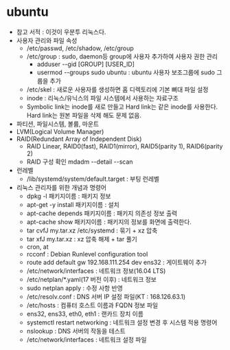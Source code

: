 # ubuntu
- 참고 서적 : 이것이 우분투 리눅스다.
- 사용자 관리와 파일 속성
  - /etc/passwd, /etc/shadow, /etc/group 
  - /etc/group : sudo, daemon등 group에 사용자 추가하여 사용자 권한 관리
    - adduser --gid [GROUP] [USER_ID]
    - usermod --groups sudo ubuntu : ubuntu 사용자 보조그룹에 sudo 그룹을 추가
  - /etc/skel : 새로운 사용자를 생성하면 홈 디렉토리에 기본 뼈대 파일 설정
  - inode : 리눅스/유닉스의 파일 시스템에서 사용하는 자료구조
  - Symbolic link는 inode를 새로 만들고 Hard link는 같은 inode를 사용한다. 
    Hard link는 원본 파일을 삭제 해도 문제 없음.
- 파티션, 파일시스템, 볼륨, 마운트
- LVM(Logical Volume Manager)
- RAID(Redundant Array of Independent Disk)
  - RAID Linear, RAID0(fast), RAID1(mirror), RAID5(parity 1), RAID6(parity 2)
  - RAID 구성 확인 mdadm --detail --scan
- 런레벨
  - /lib/systemd/system/default.target : 부팅 런레벨
- 리눅스 관리자를 위한 개념과 명령어  
  - dpkg -l 패키지이름 : 패키지 정보
  - apt-get -y install 패키지이름 : 설치
  - apt-cache depends 패키지이름 : 패키지 의존성 정보 출력
  - apt-cache show 패키지이름 : 패키지의 정보를 화면에 출력한다.
  - tar cvfJ my.tar.xz /etc/systemd : 묶기 + xz 압축
  - tar xfJ my.tar.xz : xz 압축 해제 + tar 풀기
  - cron, at
  - rcconf : Debian Runlevel configuration tool
  - route add default gw 192.168.111.254 dev ens32 : 게이트웨이 추가
  - /etc/network/interfaces : 네트워크 정보(16.04 LTS) 
  - /etc/netplan/*.yaml(17 버전 이후) : 네트워크 정보
  - sudo netplan apply : 수정 사항 반영
  - /etc/resolv.conf : DNS 서버 IP 설정 파일(KT : 168.126.63.1)
  - /etc/hosts : 컴퓨터 호스트 이름과 FQDN 정보 파일
  - ens32, ens33, eth0, eth1 : 랜카드 장치 이름 
  - systemctl restart networking : 네트워크 설정 변경 후 시스템 적용 명령어
  - nslookup : DNS 서버의 작동을 테스트
  - /etc/network/interfaces : 네트워크 설정 파일
